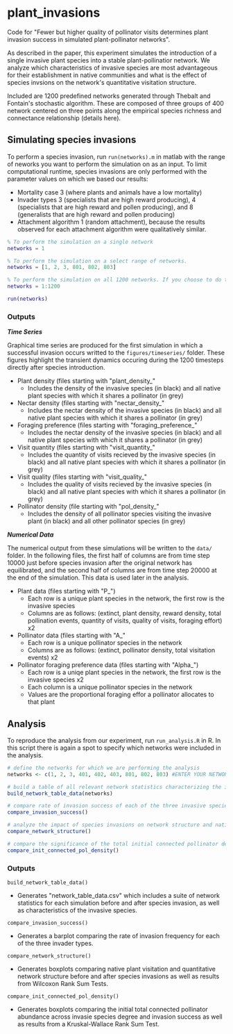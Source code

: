 # plant_invasions

Code for "Fewer but higher quality of pollinator visits determines plant invasion success in simulated plant-pollinator networks".

As described in the paper, this experiment simulates the introduction of a single invasive plant species into a stable plant-pollinatior network. We analyze which characteristics of invasive species are most advantageous for their establishment in native communities and what is the effect of species invsions on the network's quantitative visitation structure. 

Included are 1200 predefined networks generated through Thebalt and Fontain's stochastic algorithm. These are composed of three groups of 400 network centered on three points along the empirical species richness and connectance relationship (details here).

## Simulating species invasions

To perform a species invasion, run ```run(networks).m``` in matlab with the range of neworks you want to perform the simulation on as an input. To limit computational runtime, species invasions are only performed with the parameter values on which we based our results: 
* Mortality case 3 (where plants and animals have a low mortality) 
* Invader types 3 (specialists that are high reward producing), 4 (specialists that are high reward and pollen producing), and 8 (generalists that are high reward and pollen producing)
* Attachment algorithm 1 (random attachment), because the results observed for each attachment algorithm were qualitatively similar. 

```matlab
% To perform the simulation on a single network
networks = 1 

% To perform the simulation on a select range of networks.
networks = [1, 2, 3, 801, 802, 803] 

% To perform the simulation on all 1200 networks. If you choose to do this I recommended that you use a computing cluster!
networks = 1:1200 

run(networks)
```

### Outputs

***Time Series***

Graphical time series are produced for the first simulation in which a successful invasion occurs writted to the ```figures/timeseries/``` folder. These figures highlight the transient dynamics occuring during the 1200 timesteps directly after species introduction.
* Plant density (files starting with "plant_density_"
  * Includes the density of the invasive species (in black) and all native plant species with which it shares a pollinator (in grey)
* Nectar density (files starting with "nectar_density_"
  * Includes the nectar density of the invasive species (in black) and all native plant species with which it shares a pollinator (in grey)
* Foraging preference (files starting with "foraging_preference_"
  * Includes the nectar density of the invasive species (in black) and all native plant species with which it shares a pollinator (in grey)
* Visit quantity (files starting with "visit_quantity_"
  * Includes the quantity of visits recieved by the invasive species (in black) and all native plant species with which it shares a pollinator (in grey)
* Visit quality (files starting with "visit_quality_"
  * Includes the quality of visits recieved by the invasive species (in black) and all native plant species with which it shares a pollinator (in grey)
* Pollinator density (file starting with "pol_density_"
  * Includes the density of all pollinator species visiting the invasive plant (in black) and all other pollinator species (in grey)

***Numerical Data***

The numerical output from these simulations will be written to the ```data/``` folder. In the following files, the first half of columns are from time step 10000 just before species invasion after the original network has equilibrated, and the second half of columns are from time step 20000 at the end of the simulation. This data is used later in the analysis.
* Plant data (files starting with "P_")
  * Each row is a unique plant species in the network, the first row is the invasive species
  * Columns are as follows: (extinct, plant density, reward density, total pollination events, quantity of visits, quality of visits, foraging effort) x2
* Pollinator data (files starting with "A_"
  * Each row is a unique pollinator species in the network
  * Columns are as follows: (extinct, pollinator density, total visitation events) x2
* Pollinator foraging preference data (files starting with "Alpha_")
  * Each row is a uniqe plant species in the network, the first row is the invasive species x2
  * Each column is a unique pollinator species in the network
  * Values are the proportional foraging effor a pollinator allocates to that plant

## Analysis 

To reproduce the analysis from our experiment, run ```run_analysis.R``` in R. In this script there is again a spot to specify which networks were included in the analysis.

``` R
# define the networks for which we are performing the analysis
networks <- c(1, 2, 3, 401, 402, 403, 801, 802, 803) #ENTER YOUR NETWORKS HERE

# build a table of all relevant network statistics characterizing the invasion
build_network_table_data(networks)

# compare rate of invasion success of each of the three invasive species types
compare_invasion_success()

# analyze the impact of species invasions on network structure and native plant visitation
compare_network_structure()

# compare the significance of the total initial connected pollinator density
compare_init_connected_pol_density()
```

### Outputs

```build_network_table_data()``` 
* Generates "network_table_data.csv" which includes a suite of network statistics for each simulation before and after species invasion, as well as characteristics of the invasive species. 

```compare_invasion_success()``` 
* Generates a barplot comparing the rate of invasion frequency for each of the three invader types.

```compare_network_structure()``` 
* Generates boxplots comparing native plant visitation and quantitative network structure before and after species invasions as well as results from Wilcoxon Rank Sum Tests.

```compare_init_connected_pol_density()``` 
* Generates boxplots comparing the initial total connected pollinator abundance across invasie species degree and invasion success as well as results from a Kruskal-Wallace Rank Sum Test. 
